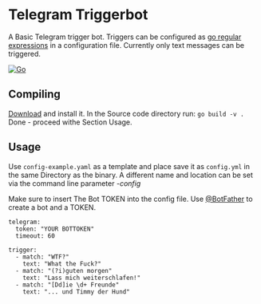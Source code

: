 # Telegram Triggerbot

A Basic Telegram trigger bot.
Triggers can be configured as [go regular expressions](https://pkg.go.dev/regexp/syntax) in a configuration file.
Currently only text messages can be triggered.

[![Go](https://github.com/toke/go-triggerbot/actions/workflows/go.yml/badge.svg)](https://github.com/toke/go-triggerbot/actions/workflows/go.yml)

## Compiling

[Download](https://golang.org/) and install it.
In the Source code directory run: `go build -v .`
Done - proceed withe Section Usage.

## Usage

Use `config-example.yaml` as a template and place save it as `config.yml` in the same Directory as the binary.
A different name and location can be set via the command line parameter *-config*

Make sure to insert The Bot TOKEN into the config file. Use [@BotFather](https://telegram.me/BotFather) to create a bot
and a TOKEN.

```
telegram:
  token: "YOUR BOTTOKEN"
  timeout: 60

trigger:
  - match: "WTF?"
    text: "What the Fuck?"
  - match: "(?i)guten morgen"
    text: "Lass mich weiterschlafen!"
  - match: "[Dd]ie \d+ Freunde"
    text: "... und Timmy der Hund"
```
